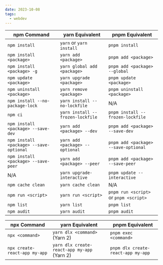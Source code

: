 ```yaml
---
date: 2023-10-08
tags:
  - webdev
---
```

| npm Command                           | yarn Equivalent                     | pnpm Equivalent                     |
|---------------------------------------|-------------------------------------|-------------------------------------|
| `npm install`                         | `yarn` or `yarn install`            | `pnpm install`                      |
| `npm install <package>`               | `yarn add <package>`                | `pnpm add <package>`                |
| `npm install <package> -g`            | `yarn global add <package>`         | `pnpm add <package> --global`       |
| `npm update <package>`                | `yarn upgrade <package>`            | `pnpm update <package>`             |
| `npm uninstall <package>`             | `yarn remove <package>`             | `pnpm uninstall <package>`          |
| `npm install --no-package-lock`       | `yarn install --no-lockfile`        | N/A                                 |
| `npm ci`                              | `yarn install --frozen-lockfile`    | `pnpm install --frozen-lockfile`    |
| `npm install <package> --save-dev`    | `yarn add <package> --dev`          | `pnpm add <package> --save-dev`     |
| `npm install <package> --save-optional`| `yarn add <package> --optional`     | `pnpm add <package> --save-optional`|
| `npm install <package> --save-peer`   | `yarn add <package> --peer`         | `pnpm add <package> --save-peer`    |
| N/A                                   | `yarn upgrade-interactive`          | `pnpm update --interactive`         |
| `npm cache clean`                     | `yarn cache clean`                  | N/A                                 |
| `npm run <script>`                    | `yarn run <script>`                 | `pnpm run <script>` or `pnpm <script>`|
| `npm list`                            | `yarn list`                         | `pnpm list`                         |
| `npm audit`                           | `yarn audit`                        | `pnpm audit`                        |

| npx Command               | yarn Equivalent       | pnpm Equivalent       |
|---------------------------|-----------------------|-----------------------|
| `npx <command>`           | `yarn dlx <command>` (Yarn 2) | `pnpm exec <command>` |
| `npx create-react-app my-app` | `yarn dlx create-react-app my-app` (Yarn 2) | `pnpm dlx create-react-app my-app` |

